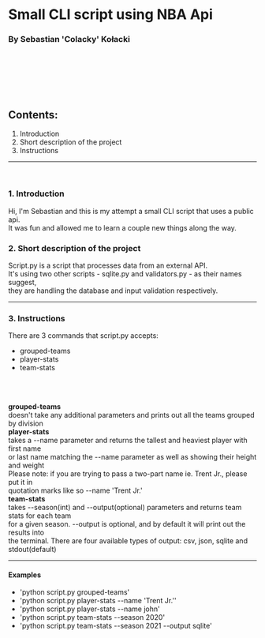 # Small CLI script using NBA Api

### By Sebastian 'Colacky' Kołacki
<br>
<br>
<br>
<br>
<br>

## Contents:
1. Introduction
2. Short description of the project
3. Instructions
<hr>
<br>

### 1. Introduction<br>

Hi, I'm Sebastian and this is my attempt a small CLI script that uses a public api.<br>
It was fun and allowed me to learn a couple new things along the way.<br>

### 2. Short description of the project<br>

Script.py is a script that processes data from an external API.<br>
It's using two other scripts - sqlite.py and validators.py - as their names suggest,<br>
they are handling the database and input validation respectively.<br><hr>


### 3. Instructions<br>

There are 3 commands that script.py accepts:
- grouped-teams
- player-stats
- team-stats

<br>
<br>

**grouped-teams**<br>
doesn't take any additional parameters and prints out all the teams grouped by division<br>
**player-stats**<br>
takes a --name parameter and returns the tallest and heaviest player with first name<br>
or last name matching the --name parameter as well as showing their height and weight<br>
Please note: if you are trying to pass a two-part name ie. Trent Jr., please put it in<br>
quotation marks like so --name 'Trent Jr.'<br>
**team-stats**<br>
takes --season(int) and --output(optional) parameters and returns team stats for each team<br>
for a given season. --output is optional, and by default it will print out the results into<br>
the terminal. There are four available types of output: csv, json, sqlite and stdout(default)<br><hr>

#### **Examples**

- 'python script.py grouped-teams'
- 'python script.py player-stats --name 'Trent Jr.''
- 'python script.py player-stats --name john'
- 'python script.py team-stats --season 2020'
- 'python script.py team-stats --season 2021 --output sqlite'
